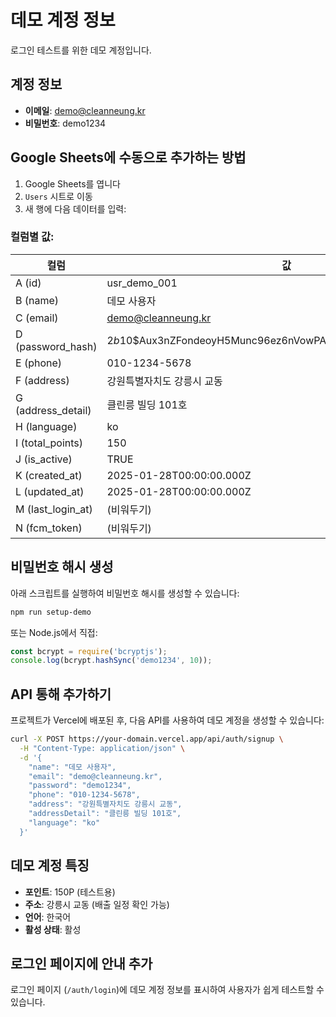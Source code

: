 # 데모 계정 정보

로그인 테스트를 위한 데모 계정입니다.

## 계정 정보
- **이메일**: demo@cleanneung.kr
- **비밀번호**: demo1234

## Google Sheets에 수동으로 추가하는 방법

1. Google Sheets를 엽니다
2. `Users` 시트로 이동
3. 새 행에 다음 데이터를 입력:

### 컬럼별 값:

| 컬럼 | 값 |
|------|---|
| A (id) | usr_demo_001 |
| B (name) | 데모 사용자 |
| C (email) | demo@cleanneung.kr |
| D (password_hash) | $2b$10$Aux3nZFondeoyH5Munc96ez6nVowPA6Aq8hZAuv2OIIThaEGK3TaO |
| E (phone) | 010-1234-5678 |
| F (address) | 강원특별자치도 강릉시 교동 |
| G (address_detail) | 클린릉 빌딩 101호 |
| H (language) | ko |
| I (total_points) | 150 |
| J (is_active) | TRUE |
| K (created_at) | 2025-01-28T00:00:00.000Z |
| L (updated_at) | 2025-01-28T00:00:00.000Z |
| M (last_login_at) | (비워두기) |
| N (fcm_token) | (비워두기) |

## 비밀번호 해시 생성

아래 스크립트를 실행하여 비밀번호 해시를 생성할 수 있습니다:

```bash
npm run setup-demo
```

또는 Node.js에서 직접:

```javascript
const bcrypt = require('bcryptjs');
console.log(bcrypt.hashSync('demo1234', 10));
```

## API 통해 추가하기

프로젝트가 Vercel에 배포된 후, 다음 API를 사용하여 데모 계정을 생성할 수 있습니다:

```bash
curl -X POST https://your-domain.vercel.app/api/auth/signup \
  -H "Content-Type: application/json" \
  -d '{
    "name": "데모 사용자",
    "email": "demo@cleanneung.kr",
    "password": "demo1234",
    "phone": "010-1234-5678",
    "address": "강원특별자치도 강릉시 교동",
    "addressDetail": "클린릉 빌딩 101호",
    "language": "ko"
  }'
```

## 데모 계정 특징

- **포인트**: 150P (테스트용)
- **주소**: 강릉시 교동 (배출 일정 확인 가능)
- **언어**: 한국어
- **활성 상태**: 활성

## 로그인 페이지에 안내 추가

로그인 페이지 (`/auth/login`)에 데모 계정 정보를 표시하여 사용자가 쉽게 테스트할 수 있습니다.
